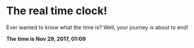# The real time clock!

Ever wanted to know what the time is? Well, your journey is about to end!

**The time is Nov 29, 2017, 01:09**